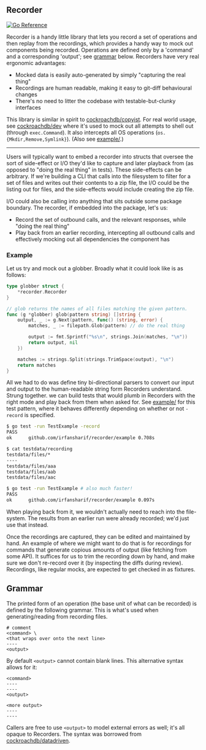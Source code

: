 Recorder
---

[![Go Reference](https://pkg.go.dev/badge/github.com/irfansharif/recorder.svg)](https://godocs.io/github.com/irfansharif/recorder)

Recorder is a handy little library that lets you record a set of operations and
then replay from the recordings, which provides a handy way to mock out
components being recorded. Operations are defined only by a 'command' and a
corresponding 'output'; see [grammar](#grammar) below. Recorders have very real
ergonomic advantages:
- Mocked data is easily auto-generated by simply "capturing the real thing"
- Recordings are human readable, making it easy to git-diff behavioural changes
- There's no need to litter the codebase with testable-but-clunky interfaces

This library is similar in spirit to
[cockroachdb/copyist](https://github.com/cockroachdb/copyist). For real world
usage, see [cockroachdb/dev](https://github.com/cockroachdb/dev)
where it's used to mock out all attempts to shell out (through `exec.Command`).
It also intercepts all OS operations (`os.{Mkdir,Remove,Symlink}`). (Also see
[example/](https://github.com/irfansharif/recorder/tree/main/example).)

---

Users will typically want to embed a recorder into structs that oversee the
sort of side-effect or I/O they'd like to capture and later playback from
(as opposed to "doing the real thing" in tests). These side-effects can be
arbitrary. If we're building a CLI that calls into the filesystem to filter for
a set of files and writes out their contents to a zip file, the I/O could be
the listing out for files, and the side-effects would include creating the zip
file.

I/O could also be calling into anything that sits outside some package
boundary. The recorder, if embedded into the package, let's us:
- Record the set of outbound calls, and the relevant responses, while
"doing the real thing"
- Play back from an earlier recording, intercepting all outbound calls and
effectively mocking out all dependencies the component has

### Example

Let us try and mock out a globber. Broadly what it could look like is as
follows:

```go
type globber struct {
	*recorder.Recorder
}

// glob returns the names of all files matching the given pattern.
func (g *globber) glob(pattern string) []string {
	output, _ := g.Next(pattern, func() (string, error) {
		matches, _ := filepath.Glob(pattern) // do the real thing

		output := fmt.Sprintf("%s\n", strings.Join(matches, "\n"))
		return output, nil
	})

	matches := strings.Split(strings.TrimSpace(output), "\n")
	return matches
}
```

All we had to do was define tiny bi-directional parsers to convert our input
and output to the human-readable string form Recorders understand. Strung
together. we can build tests that would plumb in Recorders with the right mode
and play back from them when asked for. See
[example/](https://github.com/irfansharif/recorder/tree/main/example) for this
test pattern, where it behaves differently depending on whether or not
`-record` is specified.

```sh
$ go test -run TestExample -record
PASS
ok      github.com/irfansharif/recorder/example 0.708s

$ cat testdata/recording
testdata/files/*
----
testdata/files/aaa
testdata/files/aab
testdata/files/aac

$ go test -run TestExample # also much faster!
PASS
ok      github.com/irfansharif/recorder/example 0.097s
```

When playing back from it, we wouldn't actually need to reach into the
file-system. The results from an earlier run were already recorded; we'd just
use that instead.

Once the recordings are captured, they can be edited and maintained by hand.
An example of where we might want to do that is for recordings for commands
that generate copious amounts of output (like fetching from some API). It
suffices for us to trim the recording down by hand, and make sure we don't
re-record over it (by inspecting the diffs during review). Recordings, like
regular mocks, are expected to get checked in as fixtures.

## Grammar

The printed form of an operation (the base unit of what can be recorded) is
defined by the following grammar. This is what's used when generating/reading
from recording files.

    # comment
    <command> \
    <that wraps over onto the next line>
    ----
    <output>

By default `<output>` cannot contain blank lines. This alternative syntax
allows for it:

    <command>
    ----
    ----
    <output>

    <more output>
    ----
    ----

Callers are free to use `<output>` to model external errors as well; it's all
opaque to Recorders. The syntax was borrowed from
[cockroachdb/datadriven](https://github.com/cockroachdb/datadriven).
